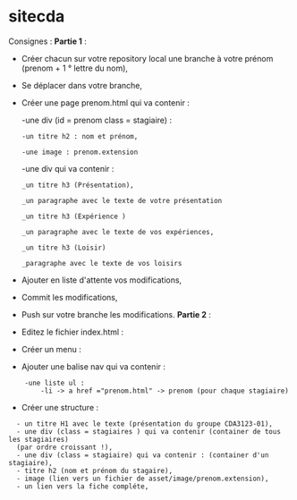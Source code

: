 # sitecda
Consignes :
**Partie 1** :
- Créer chacun sur votre repository local une branche à votre prénom (prenom + 1 ° lettre du nom),
- Se déplacer dans votre branche,

- Créer une page prenom.html qui va contenir :

  -une div (id = prenom class = stagiaire) :
  
      -un titre h2 : nom et prénom,
  
      -une image : prenom.extension
  
  -une div qui va contenir :
  
      _un titre h3 (Présentation),
  
      _un paragraphe avec le texte de votre présentation
  
      _un titre h3 (Expérience )
  
      _un paragraphe avec le texte de vos expériences,
  
      _un titre h3 (Loisir)
  
      _paragraphe avec le texte de vos loisirs
  
- Ajouter en liste d'attente vos modifications,

- Commit les modifications,
  
- Push sur votre branche les modifications.
**Partie 2** :
- Editez le fichier index.html :
- Créer un menu :
- Ajouter une balise nav qui va contenir :
```
	-une liste ul :
		-li -> a href ="prenom.html" -> prenom (pour chaque stagiaire)
```
- Créer une structure :
```
  - un titre H1 avec le texte (présentation du groupe CDA3123-01),
  - une div (class = stagiaires ) qui va contenir (container de tous les stagiaires)
  (par ordre croissant !),
  - une div (class = stagiaire) qui va contenir : (container d'un stagiaire),
  - titre h2 (nom et prénom du stagaire),
  - image (lien vers un fichier de asset/image/prenom.extension),
  - un lien vers la fiche compléte,
```
